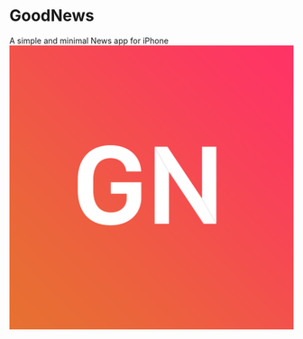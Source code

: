# GoodNews
A simple and minimal News app for iPhone
![GoodNews](https://github.com/Onaeem26/GoodNews/blob/master/applogoGN.png)
